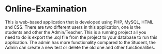 # Online-Examination

This is  web-based application that is developed using PHP, MySQL, HTML and CSS. There are two different users in this application, one is the students and other the Admin/Teacher. This is a running project all you need to do is export the .sql file from the project to your database to run this application. The admin has more functionality compared to the Student, the Admin can create a new test or delete the old one and other functionalities. 
